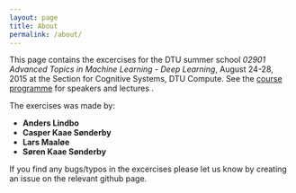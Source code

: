```yaml
---
layout: page
title: About
permalink: /about/
---
```


This page contains the excercises for the DTU summer school *02901 Advanced Topics in Machine Learning - Deep Learning*, August 24-28, 2015 at the Section for Cognitive Systems, DTU Compute. See the [course programme](http://www2.compute.dtu.dk/courses/02901/courseprogram.pdf) for speakers and lectures .

The exercises was made by:
 * **Anders Lindbo**
 * **Casper Kaae Sønderby**
 * **Lars Maaløe**
 * **Søren Kaae Sønderby**

If you find any bugs/typos in the excercises please let us know by creating an issue on the relevant github page.